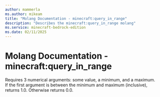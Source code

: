 ```yaml
---
author: mammerla
ms.author: mikeam
title: "Molang Documentation - minecraft:query_in_range"
description: "Describes the minecraft:query_in_range molang"
ms.service: minecraft-bedrock-edition
ms.date: 02/11/2025 
---
```


# Molang Documentation - minecraft:query_in_range

Requires 3 numerical arguments: some value, a minimum, and a maximum. If the first argument is between the minimum and maximum (inclusive), returns 1.0. Otherwise returns 0.0.
